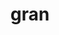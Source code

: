 ---
category: 4-letters
denotation: null
name: gran
reference_link: https://www.etymonline.com/word/gran
root_language: null
root_name: null
title: gran
type: free
word_sums:
- respelling: gran
  sum: 'Gran + '
---